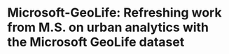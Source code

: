 # Microsoft-GeoLife: Refreshing work from M.S. on urban analytics with the Microsoft GeoLife dataset
